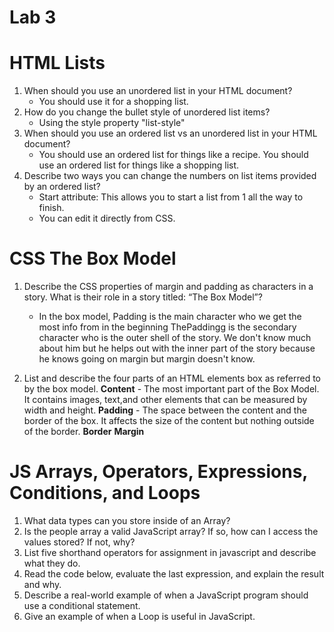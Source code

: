 # Lab 3

# HTML Lists 

1. When should you use an unordered list in your HTML document?
     - You should use it for a shopping list.
3. How do you change the bullet style of unordered list items?
     - Using the style property "list-style"
5. When should you use an ordered list vs an unordered list in your HTML document?
     - You should use an ordered list for things like a recipe. You should use an ordered list for things like a shopping list. 
7. Describe two ways you can change the numbers on list items provided by an ordered list?
     - Start attribute: This allows you to start a list from 1 all the way to finish.
     - You can edit it directly from CSS. 


# CSS The Box Model 

1. Describe the CSS properties of margin and padding as characters in a story. What is their role in a story titled: “The Box Model”?

   - In the box model, Padding is the main character who we get the most info from in the beginning ThePaddingg is the secondary character who is the outer shell of the story. We don't know much about him but he helps out with the inner part of the story because he knows going on margin but margin doesn't know. 

3. List and describe the four parts of an HTML elements box as referred to by the box model.
          **Content**
                  - The most important part of the Box Model. It contains images, text,and other elements that can be measured by width and height. 
                  **Padding**
                       - The space between the content and the border of the box. It affects the size of the content but nothing outside of the border. 
                       **Border**
                            **Margin**


# JS Arrays, Operators, Expressions, Conditions, and Loops

1. What data types can you store inside of an Array?
2. Is the people array a valid JavaScript array? If so, how can I access the values stored? If not, why?
3. List five shorthand operators for assignment in javascript and describe what they do.
4. Read the code below, evaluate the last expression, and explain the result and why.
5. Describe a real-world example of when a JavaScript program should use a conditional statement.
6. Give an example of when a Loop is useful in JavaScript.
   
